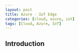 ```yaml
---
layout: post
title: Azure - IoT Edge
categories: [cloud, azure, iot]
tags: [Cloud, Azure, IoT]
---
```


## Introduction
